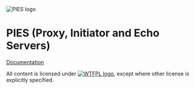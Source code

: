 ![PIES logo](https://7fc64c31-a-62cb3a1a-s-sites.googlegroups.com/site/projectpies/config/customLogo.gif)
# PIES (Proxy, Initiator and Echo Servers)
[Documentation](https://sites.google.com/site/projectpies)

All content is licensed under [![WTFPL logo](http://www.wtfpl.net/wp-content/uploads/2012/12/wtfpl-badge-2.png)](http://www.wtfpl.net/), except where other license is explicitly specified.
